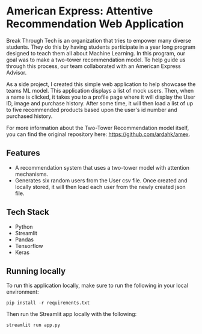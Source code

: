 # American Express: Attentive Recommendation Web Application
Break Through Tech is an organization that tries to empower many diverse students. They do this by having students participate in a year long program designed to teach them all about Machine Learning. In this program, our goal was to make a two-tower recommendation model. To help guide us through this process, our team collaborated with an American Express Advisor.

As a side project, I created this simple web application to help showcase the teams ML model. This application displays a list of mock users. Then, when a name is clicked, it takes you to a profile page where it will display the User ID, image and purchase history. After some time, it will then load a list of up to five recommended products based upon the user's id number and purchased history.

For more information about the Two-Tower Recommendation model itself, you can find the original repository here: https://github.com/ardahk/amex.

## Features
* A recommendation system that uses a two-tower model with attention mechanisms.
* Generates six random users from the User csv file. Once created and locally stored, it will then load each user from the newly created json file.

## Tech Stack
* Python
* Streamlit
* Pandas
* Tensorflow
* Keras

## Running locally
To run this application locally, make sure to run the following in your local environment:

``pip install -r requirements.txt``

Then run the Streamlit app locally with the following:

``streamlit run app.py``

